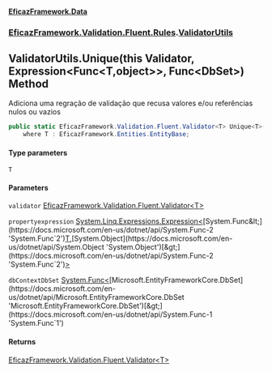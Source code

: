 #### [EficazFramework.Data](EficazFrameworkData.md 'EficazFramework Data')
### [EficazFramework.Validation.Fluent.Rules](EficazFrameworkData.md#EficazFramework.Validation.Fluent.Rules 'EficazFramework.Validation.Fluent.Rules').[ValidatorUtils](EficazFramework.Validation.Fluent.Rules/ValidatorUtils.md 'EficazFramework.Validation.Fluent.Rules.ValidatorUtils')

## ValidatorUtils.Unique<T>(this Validator<T>, Expression<Func<T,object>>, Func<DbSet<T>>) Method

Adiciona uma regração de validação que recusa valores e/ou referências nulos ou vazios

```csharp
public static EficazFramework.Validation.Fluent.Validator<T> Unique<T>(this EficazFramework.Validation.Fluent.Validator<T> validator, System.Linq.Expressions.Expression<System.Func<T,object>> propertyexpression, System.Func<DbSet<T>> dbContextDbSet)
    where T : EficazFramework.Entities.EntityBase;
```
#### Type parameters

<a name='EficazFramework.Validation.Fluent.Rules.ValidatorUtils.Unique_T_(thisEficazFramework.Validation.Fluent.Validator_T_,System.Linq.Expressions.Expression_System.Func_T,object__,System.Func_DbSet_T__).T'></a>

`T`
#### Parameters

<a name='EficazFramework.Validation.Fluent.Rules.ValidatorUtils.Unique_T_(thisEficazFramework.Validation.Fluent.Validator_T_,System.Linq.Expressions.Expression_System.Func_T,object__,System.Func_DbSet_T__).validator'></a>

`validator` [EficazFramework.Validation.Fluent.Validator&lt;](EficazFramework.Validation.Fluent/Validator_T_.md 'EficazFramework.Validation.Fluent.Validator<T>')[T](EficazFramework.Validation.Fluent.Rules/ValidatorUtils/Unique_T_(thisValidator_T_,Expression_Func_T,object__,Func_DbSet_T__).md#EficazFramework.Validation.Fluent.Rules.ValidatorUtils.Unique_T_(thisEficazFramework.Validation.Fluent.Validator_T_,System.Linq.Expressions.Expression_System.Func_T,object__,System.Func_DbSet_T__).T 'EficazFramework.Validation.Fluent.Rules.ValidatorUtils.Unique<T>(this EficazFramework.Validation.Fluent.Validator<T>, System.Linq.Expressions.Expression<System.Func<T,object>>, System.Func<DbSet<T>>).T')[&gt;](EficazFramework.Validation.Fluent/Validator_T_.md 'EficazFramework.Validation.Fluent.Validator<T>')

<a name='EficazFramework.Validation.Fluent.Rules.ValidatorUtils.Unique_T_(thisEficazFramework.Validation.Fluent.Validator_T_,System.Linq.Expressions.Expression_System.Func_T,object__,System.Func_DbSet_T__).propertyexpression'></a>

`propertyexpression` [System.Linq.Expressions.Expression&lt;](https://docs.microsoft.com/en-us/dotnet/api/System.Linq.Expressions.Expression-1 'System.Linq.Expressions.Expression`1')[System.Func&lt;](https://docs.microsoft.com/en-us/dotnet/api/System.Func-2 'System.Func`2')[T](EficazFramework.Validation.Fluent.Rules/ValidatorUtils/Unique_T_(thisValidator_T_,Expression_Func_T,object__,Func_DbSet_T__).md#EficazFramework.Validation.Fluent.Rules.ValidatorUtils.Unique_T_(thisEficazFramework.Validation.Fluent.Validator_T_,System.Linq.Expressions.Expression_System.Func_T,object__,System.Func_DbSet_T__).T 'EficazFramework.Validation.Fluent.Rules.ValidatorUtils.Unique<T>(this EficazFramework.Validation.Fluent.Validator<T>, System.Linq.Expressions.Expression<System.Func<T,object>>, System.Func<DbSet<T>>).T')[,](https://docs.microsoft.com/en-us/dotnet/api/System.Func-2 'System.Func`2')[System.Object](https://docs.microsoft.com/en-us/dotnet/api/System.Object 'System.Object')[&gt;](https://docs.microsoft.com/en-us/dotnet/api/System.Func-2 'System.Func`2')[&gt;](https://docs.microsoft.com/en-us/dotnet/api/System.Linq.Expressions.Expression-1 'System.Linq.Expressions.Expression`1')

<a name='EficazFramework.Validation.Fluent.Rules.ValidatorUtils.Unique_T_(thisEficazFramework.Validation.Fluent.Validator_T_,System.Linq.Expressions.Expression_System.Func_T,object__,System.Func_DbSet_T__).dbContextDbSet'></a>

`dbContextDbSet` [System.Func&lt;](https://docs.microsoft.com/en-us/dotnet/api/System.Func-1 'System.Func`1')[Microsoft.EntityFrameworkCore.DbSet](https://docs.microsoft.com/en-us/dotnet/api/Microsoft.EntityFrameworkCore.DbSet 'Microsoft.EntityFrameworkCore.DbSet')[&gt;](https://docs.microsoft.com/en-us/dotnet/api/System.Func-1 'System.Func`1')

#### Returns
[EficazFramework.Validation.Fluent.Validator&lt;](EficazFramework.Validation.Fluent/Validator_T_.md 'EficazFramework.Validation.Fluent.Validator<T>')[T](EficazFramework.Validation.Fluent.Rules/ValidatorUtils/Unique_T_(thisValidator_T_,Expression_Func_T,object__,Func_DbSet_T__).md#EficazFramework.Validation.Fluent.Rules.ValidatorUtils.Unique_T_(thisEficazFramework.Validation.Fluent.Validator_T_,System.Linq.Expressions.Expression_System.Func_T,object__,System.Func_DbSet_T__).T 'EficazFramework.Validation.Fluent.Rules.ValidatorUtils.Unique<T>(this EficazFramework.Validation.Fluent.Validator<T>, System.Linq.Expressions.Expression<System.Func<T,object>>, System.Func<DbSet<T>>).T')[&gt;](EficazFramework.Validation.Fluent/Validator_T_.md 'EficazFramework.Validation.Fluent.Validator<T>')